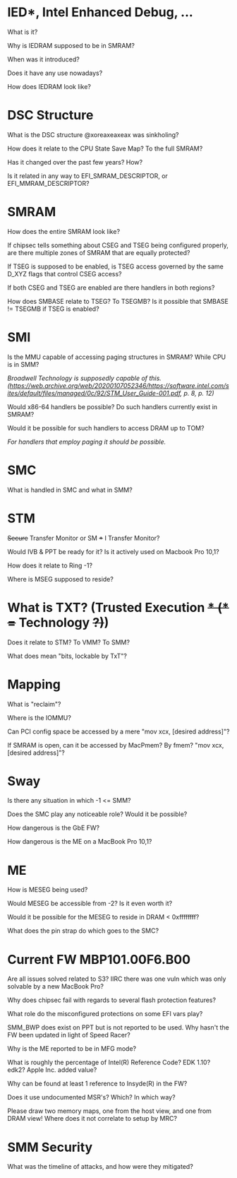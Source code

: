 # IED*, Intel Enhanced Debug, ...
What is it?

Why is IEDRAM supposed to be in SMRAM?

When was it introduced?

Does it have any use nowadays?

How does IEDRAM look like?

# DSC Structure
What is the DSC structure @xoreaxeaxeax was sinkholing?

How does it relate to the CPU State Save Map? To the full SMRAM?

Has it changed over the past few years? How?

Is it related in any way to EFI_SMRAM_DESCRIPTOR, or EFI_MMRAM_DESCRIPTOR?

# SMRAM
How does the entire SMRAM look like?

If chipsec tells something about CSEG and TSEG being configured properly, are there multiple zones of SMRAM that are equally protected?

If TSEG is supposed to be enabled, is TSEG access governed by the same D_XYZ flags that control CSEG access?

If both CSEG and TSEG are enabled are there handlers in both regions?

How does SMBASE relate to TSEG? To TSEGMB? Is it possible that SMBASE != TSEGMB if TSEG is enabled?

# SMI
Is the MMU capable of accessing paging structures in SMRAM? While CPU is in SMM?

_Broadwell Technology is supposedly capable of this. (https://web.archive.org/web/20200107052346/https://software.intel.com/sites/default/files/managed/0c/92/STM_User_Guide-001.pdf, p. 8, p. 12)_

Would x86-64 handlers be possible? Do such handlers currently exist in SMRAM?

Would it be possible for such handlers to access DRAM up to TOM?

_For handlers that employ paging it should be possible._

# SMC
What is handled in SMC and what in SMM?

# STM
~~Secure~~ Transfer Monitor or SM ~~*~~ I Transfer Monitor?

Would IVB & PPT be ready for it? Is it actively used on Macbook Pro 10,1?

How does it relate to Ring -1?

Where is MSEG supposed to reside?

# What is TXT? (Trusted Execution ~~* (* =~~ Technology ~~?)~~)
Does it relate to STM? To VMM? To SMM?

What does mean "bits, lockable by TxT"?

# Mapping
What is "reclaim"?

Where is the IOMMU?

Can PCI config space be accessed by a mere "mov xcx, [desired address]"?

If SMRAM is open, can it be accessed by MacPmem? By fmem? "mov xcx, [desired address]"?

# Sway
Is there any situation in which -1 <= SMM?

Does the SMC play any noticeable role? Would it be possible?

How dangerous is the GbE FW?

How dangerous is the ME on a MacBook Pro 10,1?

# ME
How is MESEG being used?

Would MESEG be accessible from -2? Is it even worth it?

Would it be possible for the MESEG to reside in DRAM < 0xffffffff?

What does the pin strap do which goes to the SMC?

# Current FW MBP101.00F6.B00
Are all issues solved related to S3? IIRC there was one vuln which was only solvable by a new MacBook Pro?

Why does chipsec fail with regards to several flash protection features?

What role do the misconfigured protections on some EFI vars play?

SMM_BWP does exist on PPT but is not reported to be used. Why hasn't the FW been updated in light of Speed Racer?

Why is the ME reported to be in MFG mode?

What is roughly the percentage of Intel(R) Reference Code? EDK 1.10? edk2? Apple Inc. added value?

Why can be found at least 1 reference to Insyde(R) in the FW?

Does it use undocumented MSR's? Which? In which way?

Please draw two memory maps, one from the host view, and one from DRAM view! Where does it not correlate to setup by MRC?

# SMM Security
What was the timeline of attacks, and how were they mitigated?
